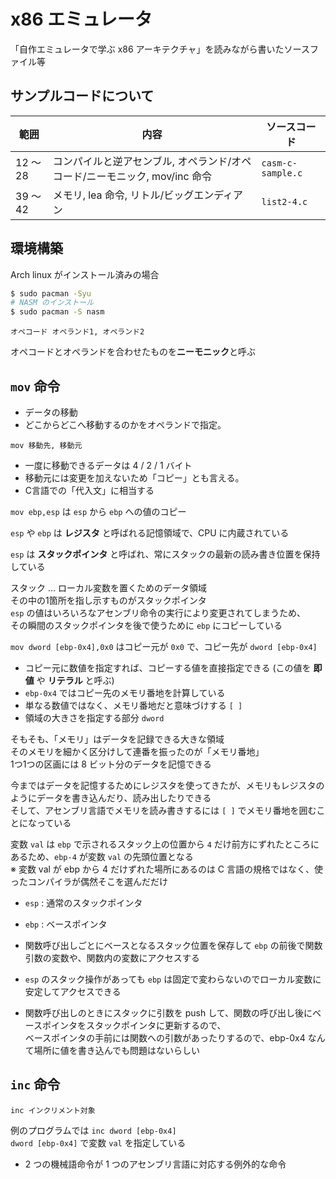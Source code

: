 # x86 エミュレータ

「自作エミュレータで学ぶ x86 アーキテクチャ」を読みながら書いたソースファイル等

## サンプルコードについて

| 範囲 | 内容 | ソースコード |
| --- | --- | --- |
| 12 〜 28 | コンパイルと逆アセンブル, オペランド/オペコード/ニーモニック, mov/inc 命令 | `casm-c-sample.c` |
| 39 〜 42 | メモリ, lea 命令, リトル/ビッグエンディアン | `list2-4.c` |

## 環境構築

Arch linux がインストール済みの場合

```bash
$ sudo pacman -Syu
# NASM のインストール
$ sudo pacman -S nasm
```

``オペコード オペランド1, オペランド2``

オペコードとオペランドを合わせたものを**ニーモニック**と呼ぶ

## `mov` 命令

- データの移動
- どこからどこへ移動するのかをオペランドで指定。

```
mov 移動先, 移動元
```

- 一度に移動できるデータは 4 / 2 / 1 バイト
- 移動元には変更を加えないため「コピー」とも言える。
- C言語での「代入文」に相当する

``mov ebp,esp`` は ``esp`` から ``ebp`` への値のコピー

``esp`` や ``ebp`` は **レジスタ** と呼ばれる記憶領域で、CPU に内蔵されている

``esp`` は **スタックポインタ** と呼ばれ、常にスタックの最新の読み書き位置を保持している

スタック … ローカル変数を置くためのデータ領域  
その中の1箇所を指し示すものがスタックポインタ  
``esp`` の値はいろいろなアセンブリ命令の実行により変更されてしまうため、  
その瞬間のスタックポインタを後で使うために ``ebp`` にコピーしている

``mov dword [ebp-0x4],0x0`` はコピー元が ``0x0`` で、コピー先が ``dword [ebp-0x4]`` 

- コピー元に数値を指定すれば、コピーする値を直接指定できる (この値を **即値** や **リテラル** と呼ぶ)
- ``ebp-0x4`` ではコピー先のメモリ番地を計算している
- 単なる数値ではなく、メモリ番地だと意味づけする ``[ ]``
- 領域の大きさを指定する部分 ``dword``

そもそも、「メモリ」はデータを記録できる大きな領域  
そのメモリを細かく区分けして連番を振ったのが「メモリ番地」  
1つ1つの区画には 8 ビット分のデータを記憶できる

今まではデータを記憶するためにレジスタを使ってきたが、メモリもレジスタのようにデータを書き込んだり、読み出したりできる  
そして、アセンブリ言語でメモリを読み書きするには ``[ ]`` でメモリ番地を囲むことになっている

変数 ``val`` は ``ebp`` で示されるスタック上の位置から ``4`` だけ前方にずれたところにあるため、``ebp-4`` が変数 ``val`` の先頭位置となる  
※ 変数 val が ebp から 4 だけずれた場所にあるのは C 言語の規格ではなく、使ったコンパイラが偶然そこを選んだだけ

- ``esp`` : 通常のスタックポインタ
- ``ebp`` : ベースポインタ
- 関数呼び出しごとにベースとなるスタック位置を保存して ``ebp`` の前後で関数引数の変数や、関数内の変数にアクセスする
- ``esp`` のスタック操作があっても ``ebp`` は固定で変わらないのでローカル変数に安定してアクセスできる

- 関数呼び出しのときにスタックに引数を push して、関数の呼び出し後にベースポインタをスタックポインタに更新するので、  
  ベースポインタの手前には関数への引数があったりするので、ebp-0x4 なんて場所に値を書き込んでも問題はないらしい

## `inc` 命令

```
inc インクリメント対象
```

例のプログラムでは ``inc dword [ebp-0x4]``  
``dword [ebp-0x4]`` で変数 ``val`` を指定している

- 2 つの機械語命令が 1 つのアセンブリ言語に対応する例外的な命令
